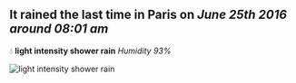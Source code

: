 ## It rained the last time in Paris on *June 25th 2016 around 08:01 am*
💧  **light intensity shower rain** *Humidity 93%*

![light intensity shower rain](http://openweathermap.org/img/w/09d.png)
